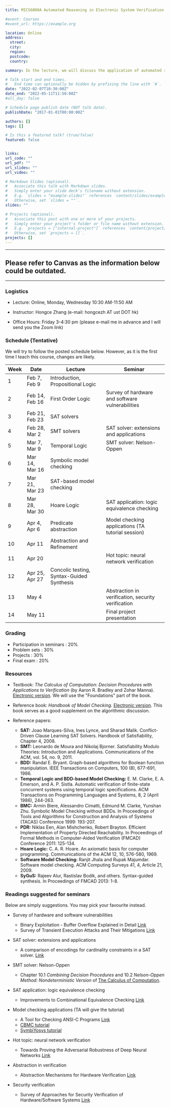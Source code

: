 ```yaml
---
title: MICS6000A Automated Reasoning in Electronic System Verification

#event: Courses
#event_url: https://example.org

location: Online
address:
  street: 
  city: 
  region: 
  postcode: 
  country: 

summary: In the lecture, we will discuss the application of automated reasoning techniques in the verification of software and hardware components in electronic systems. This course will cover basic knowledge on logic, Satisfiability solvers, model checking and their applications. To cultivate interactive-learning, this course also includes seminars that promote discussions and serve as extensions to the lectures. Enrolled students are required to sign up for the presentations in the seminars.

# Talk start and end times.
#   End time can optionally be hidden by prefixing the line with `#`.
date: "2022-02-07T10:30:00Z"
date_end: "2022-05-11T11:50:00Z"
#all_day: false

# Schedule page publish date (NOT talk date).
publishDate: "2017-01-01T00:00:00Z"

authors: []
tags: []

# Is this a featured talk? (true/false)
featured: false


links:
url_code: ""
url_pdf: ""
url_slides: ""
url_video: ""

# Markdown Slides (optional).
#   Associate this talk with Markdown slides.
#   Simply enter your slide deck's filename without extension.
#   E.g. `slides = "example-slides"` references `content/slides/example-slides.md`.
#   Otherwise, set `slides = ""`.
slides: ""

# Projects (optional).
#   Associate this post with one or more of your projects.
#   Simply enter your project's folder or file name without extension.
#   E.g. `projects = ["internal-project"]` references `content/project/deep-learning/index.md`.
#   Otherwise, set `projects = []`.
projects: []
---
```




-----------------------


## **Please refer to Canvas as the information below could be outdated.**

-----------------------


### Logistics

  * Lecture: Online, Monday, Wednesday 10:30 AM-11:50 AM

  * Instructor: Hongce Zhang (e-mail: hongcezh AT ust DOT hk)
  * Office Hours: Friday 3-4:30 pm (please e-mail me in advance and I will send you the Zoom link)



### Schedule (Tentative)

  We will try to follow the posted schedule below. However, as it is the first time I teach this course, changes are likely.


| Week | Date    | Lecture  | Seminar  |
|------|---------|----|---|
1  | Feb 7, Feb 9   | Introduction, Propositional Logic  |     |
2  | Feb 14, Feb 16 | First Order Logic                  | Survey of hardware and software vulnerabilities |    PS1 out
3  | Feb 21, Feb 23 | SAT solvers                        |     |
4  | Feb 28, Mar 2  | SMT solvers                        | SAT solver: extensions and applications |
5  | Mar 7, Mar 9   | Temporal Logic                    | SMT solver: Nelson-Oppen |
6  | Mar 14, Mar 16 | Symbolic model checking            |     |
7  | Mar 21, Mar 23 | SAT-based model checking           |   |
8  | Mar 28, Mar 30 | Hoare Logic                        | SAT application: logic equivalence checking |
9  | Apr 4, Apr 6   | Predicate abstraction              | Model checking applications (TA tutorial session) |
10 | Apr 11         | Abstraction and Refinement  |     |
11 | Apr 20         |  |  Hot topic: neural network verification|
12 | Apr 25, Apr 27 | Concolic testing, Syntax-Guided Synthesis   |     |
13 | May 4          |                                    | Abstraction in verification, security verification  |
14 | May 11         |                                    | Final project presentation |   


### Grading


* Participation in seminars    : 20%
* Problem sets                 : 30%
* Projects                     : 30%
* Final exam                   : 20%



### Resources


 * Textbook: _The Calculus of Computation: Decision Procedures with Applications to Verification_ (by Aaron R. Bradley and Zohar Manna). [Electronic version](http://link.springer.com/book/10.1007%2F978-3-540-74113-8).
 We will use the "Foundations" part of the book.

 * Reference book: _Handbook of Model Checking_. [Electronic version](https://link.springer.com/book/10.1007/978-3-319-10575-8). This book serves as a good supplement on the algorithmic discussion.

 * Reference papers:
    - __SAT:__ Joao Marques-Silva, Ines Lynce, and Sharad Malik. Conflict-Driven Clause Learning SAT Solvers. Handbook of Satisfiability, Chapter 4, 2008. 
    - __SMT:__ Leonardo de Moura and Nikolaj Bjorner. Satisfiability Modulo Theories: Introduction and Applications. Communications of the ACM, vol. 54, no. 9, 2011. 
    - __BDD:__ Randal E. Bryant. Graph-based algorithms for Boolean function manipulation. IEEE Transactions on Computers, 100 (8), 677-691, 1986.
    - __Temporal Logic and BDD-based Model Checking:__ E. M. Clarke, E. A. Emerson, and A. P. Sistla. Automatic verification of finite-state concurrent systems using temporal logic specifications. ACM Transactions on Programming Languages and Systems, 8, 2 (April 1986), 244-263. 
    - __BMC:__ Armin Biere, Alessandro Cimatti, Edmund M. Clarke, Yunshan Zhu. Symbolic Model Checking without BDDs. In Proceedings of Tools and Algorithms for Construction and Analysis of Systems (TACAS) Conference 1999: 193-207.
    - __PDR:__ Niklas Een, Alan Mishchenko, Robert Brayton. Efficient Implementation of Property Directed
Reachability. In Proceedings of Formal Methods in Computer-Aided Verification (FMCAD) Conference 2011: 125-134.
    - __Hoare Logic:__ C. A. R. Hoare. An axiomatic basis for computer programming. Communications of the ACM 12, 10, 576-580, 1969. 
    - __Software Model Checking:__ Ranjit Jhala and Rupak Majumdar. Software model checking. ACM Computing Surveys 41, 4, Article 21, 2009. 
    - __SyGuS:__  Rajeev Alur, Rastislav Bodík, and others. Syntax-guided synthesis. In Proceedings of FMCAD 2013: 1-8. 

### Readings suggested for seminars

  Below are simply suggestions. You may pick your favourite instead.


  * Survey of hardware and software vulnerabilities
    - Binary Exploitation - Buffer Overflow Explained in Detail [Link](https://0xrick.github.io/binary-exploitation/bof1/)
    - Survey of Transient Execution Attacks and Their Mitigations [Link](https://dl.acm.org/doi/10.1145/3442479)


  * SAT solver: extensions and applications
    - A comparison of encodings for cardinality constraints in a SAT solver. [Link](https://arxiv.org/abs/1810.12975)


  * SMT solver: Nelson-Oppen
    - Chapter 10.1 _Combining Decision Procedures_ and 10.2 _Nelson-Oppen Method: Nondeterministic Version_ of [The Calculus of Computation](http://link.springer.com/book/10.1007%2F978-3-540-74113-8).


  * SAT application: logic equivalence checking
    - Improvements to Combinational Equivalence Checking [Link](https://dl.acm.org/doi/10.1145/1233501.1233679)


  * Model checking applications (TA will give the tutorial)
    - A Tool for Checking ANSI-C Programs [Link](https://link.springer.com/chapter/10.1007/978-3-540-24730-2_15)
    - [CBMC tutorial](https://www.cprover.org/cprover-manual/cbmc/tutorial/)
    - [SymbiYosys tutorial](https://symbiyosys.readthedocs.io/en/latest/quickstart.html)


  * Hot topic: neural network verification
    - Towards Proving the Adversarial Robustness of Deep Neural Networks [Link](https://arxiv.org/abs/1709.02802)

  * Abstraction in verification
    - Abstraction Mechanisms for Hardware Verification [Link](https://www.cl.cam.ac.uk/techreports/UCAM-CL-TR-106.pdf)


  * Security verification
    - Survey of Approaches for Security Verification of Hardware/Software Systems [Link](https://eprint.iacr.org/2016/846.pdf)
